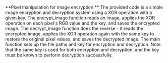 **Pixel manipulation for image encryption **
The provided code is a simple image encryption and decryption system using a XOR operation with a given key. The encrypt_image function reads an image, applies the XOR operation on each pixel's RGB value and the key, and saves the encrypted image. The decrypt_image function does the reverse - it reads the encrypted image, applies the XOR operation again with the same key to restore the original pixel values, and saves the decrypted image. The main function sets up the file paths and key for encryption and decryption. Note that the same key is used for both encryption and decryption, and the key must be known to perform decryption successfully.
